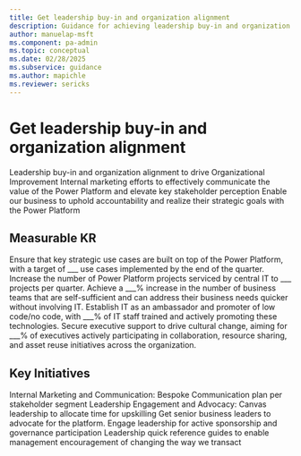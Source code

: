 ```yaml
---
title: Get leadership buy-in and organization alignment
description: Guidance for achieving leadership buy-in and organization alignment
author: manuelap-msft
ms.component: pa-admin
ms.topic: conceptual
ms.date: 02/28/2025
ms.subservice: guidance
ms.author: mapichle
ms.reviewer: sericks
---
```


# Get leadership buy-in and organization alignment

Leadership buy-in and organization alignment to drive Organizational Improvement 
Internal marketing efforts to effectively communicate the value of the Power Platform and elevate key stakeholder perception 
Enable our business to uphold accountability and realize their strategic goals with the Power Platform 

## Measurable KR

Ensure that key strategic use cases are built on top of the Power Platform, with a target of ___ use cases implemented by the end of the quarter. 
Increase the number of Power Platform projects serviced by central IT to ___ projects per quarter. 
Achieve a ___% increase in the number of business teams that are self-sufficient and can address their business needs quicker without involving IT. 
Establish IT as an ambassador and promoter of low code/no code, with ___% of IT staff trained and actively promoting these technologies. 
Secure executive support to drive cultural change, aiming for ___% of executives actively participating in collaboration, resource sharing, and asset reuse initiatives across the organization. 

## Key Initiatives

Internal Marketing and Communication: 
Bespoke Communication plan per stakeholder segment 
Leadership Engagement and Advocacy: 
Canvas leadership to allocate time for upskilling 
Get senior business leaders to advocate for the platform. 
Engage leadership for active sponsorship and governance participation 
Leadership quick reference guides to enable management encouragement of changing the way we transact 
